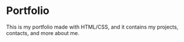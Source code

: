 # Portfolio
This is my portfolio made with HTML/CSS, and it contains my projects, contacts, and more about me. 
